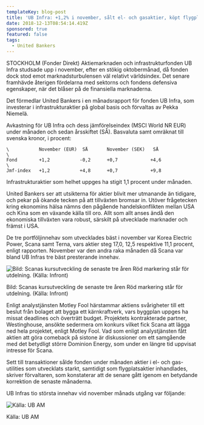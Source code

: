 ```yaml
---
templateKey: blog-post
title: 'UB Infra: +1,2% i november, sålt el- och gasaktier, köpt flygplatsbolag'
date: 2018-12-13T08:54:14.419Z
sponsored: true
featured: false
tags:
  - United Bankers
---
```

STOCKHOLM (Fonder Direkt) Aktiemarknaden och infrastrukturfonden UB Infra studsade upp i november, efter en stökig oktobermånad, då fonden dock stod emot marknadsturbulensen väl relativt världsindex. Det senare framhävde återigen fördelarna med sektorns och fondens defensiva egenskaper, när det blåser på de finansiella marknaderna.

Det förmedlar United Bankers i en månadsrapport för fonden UB Infra, som investerar i infrastrukturaktier på global basis och förvaltas av Pekka Niemelä.

Avkastning för UB Infra och dess jämförelseindex (MSCI World NR EUR) under månaden och sedan årsskiftet (SÅ). Basvaluta samt omräknat till svenska kronor, i procent:

```
\           November (EUR)  SÅ       November (SEK)   SÅ          
\
Fond        +1,2           -0,2      +0,7            +4,6         
\
Jmf-index   +1,2           +4,8      +0,7            +9,8         
```

Infrastrukturaktier som helhet uppges ha stigit 1,1 procent under månaden.

United Bankers ser att utsikterna för aktier blivit mer utmanande än tidigare, och pekar på ökande tecken på att tillväxten bromsar in. Utöver frågetecken kring ekonomins hälsa nämns den pågående handelskonflikten mellan USA och Kina som en växande källa till oro. Allt som allt anses ändå den ekonomiska tillväxten vara robust, särskilt på utvecklade marknader och främst i USA.

De tre portföljinnehav som utvecklades bäst i november var Korea Electric Power, Scana samt Terna, vars aktier steg 17,0, 12,5 respektive 11,1 procent, enligt rapporten. November var den andra raka månaden då Scana var bland UB Infras tre bäst presterande innehav.

![Bild: Scanas kursutveckling de senaste tre åren Röd markering står för utdelning. (Källa: Infront)](/img/23.png)

<span class="image-caption">Bild: Scanas kursutveckling de senaste tre åren Röd markering står för utdelning. (Källa: Infront)</span>

Enligt analystjänsten Motley Fool härstammar aktiens svårigheter till ett beslut från bolaget att bygga ett kärnkraftverk, vars byggplan uppges ha missat deadlines och överträtt budget. Projektets kontrakterade partner, Westinghouse, ansökte sedermera om konkurs vilket fick Scana att lägga ned hela projektet, enligt Motley Fool. Vad som enligt analystjänsten fått aktien att göra comeback på sistone är diskussioner om ett samgående med det betydligt större Dominion Energy, som under en längre tid uppvisat intresse för Scana.

Sett till transaktioner sålde fonden under månaden aktier i el- och gas-utilities som utvecklats starkt, samtidigt som flygplatsaktier inhandlades, skriver förvaltaren, som konstaterar att de senare gått igenom en betydande korrektion de senaste månaderna.

UB Infras tio största innehav vid november månads utgång var följande:

![Källa: UB AM](/img/24.png)

<span class="image-caption">Källa: UB AM</span>
